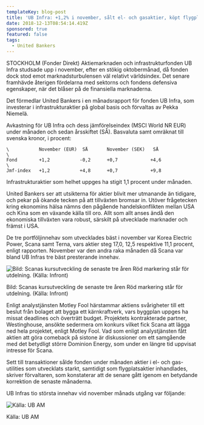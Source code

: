 ```yaml
---
templateKey: blog-post
title: 'UB Infra: +1,2% i november, sålt el- och gasaktier, köpt flygplatsbolag'
date: 2018-12-13T08:54:14.419Z
sponsored: true
featured: false
tags:
  - United Bankers
---
```

STOCKHOLM (Fonder Direkt) Aktiemarknaden och infrastrukturfonden UB Infra studsade upp i november, efter en stökig oktobermånad, då fonden dock stod emot marknadsturbulensen väl relativt världsindex. Det senare framhävde återigen fördelarna med sektorns och fondens defensiva egenskaper, när det blåser på de finansiella marknaderna.

Det förmedlar United Bankers i en månadsrapport för fonden UB Infra, som investerar i infrastrukturaktier på global basis och förvaltas av Pekka Niemelä.

Avkastning för UB Infra och dess jämförelseindex (MSCI World NR EUR) under månaden och sedan årsskiftet (SÅ). Basvaluta samt omräknat till svenska kronor, i procent:

```
\           November (EUR)  SÅ       November (SEK)   SÅ          
\
Fond        +1,2           -0,2      +0,7            +4,6         
\
Jmf-index   +1,2           +4,8      +0,7            +9,8         
```

Infrastrukturaktier som helhet uppges ha stigit 1,1 procent under månaden.

United Bankers ser att utsikterna för aktier blivit mer utmanande än tidigare, och pekar på ökande tecken på att tillväxten bromsar in. Utöver frågetecken kring ekonomins hälsa nämns den pågående handelskonflikten mellan USA och Kina som en växande källa till oro. Allt som allt anses ändå den ekonomiska tillväxten vara robust, särskilt på utvecklade marknader och främst i USA.

De tre portföljinnehav som utvecklades bäst i november var Korea Electric Power, Scana samt Terna, vars aktier steg 17,0, 12,5 respektive 11,1 procent, enligt rapporten. November var den andra raka månaden då Scana var bland UB Infras tre bäst presterande innehav.

![Bild: Scanas kursutveckling de senaste tre åren Röd markering står för utdelning. (Källa: Infront)](/img/23.png)

<span class="image-caption">Bild: Scanas kursutveckling de senaste tre åren Röd markering står för utdelning. (Källa: Infront)</span>

Enligt analystjänsten Motley Fool härstammar aktiens svårigheter till ett beslut från bolaget att bygga ett kärnkraftverk, vars byggplan uppges ha missat deadlines och överträtt budget. Projektets kontrakterade partner, Westinghouse, ansökte sedermera om konkurs vilket fick Scana att lägga ned hela projektet, enligt Motley Fool. Vad som enligt analystjänsten fått aktien att göra comeback på sistone är diskussioner om ett samgående med det betydligt större Dominion Energy, som under en längre tid uppvisat intresse för Scana.

Sett till transaktioner sålde fonden under månaden aktier i el- och gas-utilities som utvecklats starkt, samtidigt som flygplatsaktier inhandlades, skriver förvaltaren, som konstaterar att de senare gått igenom en betydande korrektion de senaste månaderna.

UB Infras tio största innehav vid november månads utgång var följande:

![Källa: UB AM](/img/24.png)

<span class="image-caption">Källa: UB AM</span>
